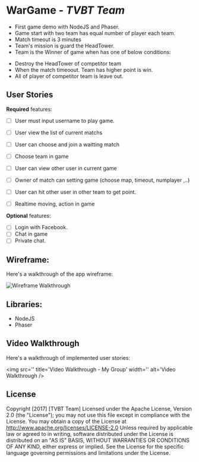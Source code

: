 # WarGame - *TVBT Team*
 - First game demo with NodeJS and Phaser.
 - Game start with two team has equal number of player each team.
 - Match timeout is 3 minutes
 - Team's mission is guard the HeadTower.
 - Team is the Winner of game when has one of below conditions: 
  + Destroy the HeadTower of competitor team
  + When the match timeoout. Team has higher point is win.
  + All of player of competitor team is leave out.

## User Stories
**Required** features:
- [ ] User must input username to play game.
- [ ] User view the list of current matchs
- [ ] User can choose and join a waitting match
- [ ] Choose team in game
- [ ] User can view other user in current game
- [ ] Owner of match can setting game (choose map, timeout, numplayer ,..)
- [ ] User can hit other user in other team to get point.
- [ ] Realtime moving, action in game


**Optional** features:

- [ ] Login with Facebook.
- [ ] Chat in game
- [ ] Private chat.

## Wireframe:

Here's a walkthrough of the app wireframe:

<img src='' title='Wireframe Walkthrough' width='' alt='Wireframe Walkthrough' />


## Libraries:
- NodeJS
- Phaser


## Video Walkthrough

Here's a walkthrough of implemented user stories:

<img src='' title='Video Walkthrough - My Group' width='' alt='Video Walkthrough />


## License
Copyright [2017] [TVBT Team]
Licensed under the Apache License, Version 2.0 (the "License");
you may not use this file except in compliance with the License.
You may obtain a copy of the License at
http://www.apache.org/licenses/LICENSE-2.0
Unless required by applicable law or agreed to in writing, software
distributed under the License is distributed on an "AS IS" BASIS,
WITHOUT WARRANTIES OR CONDITIONS OF ANY KIND, either express or implied.
See the License for the specific language governing permissions and
limitations under the License.
